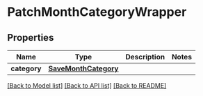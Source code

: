 # PatchMonthCategoryWrapper

## Properties
Name | Type | Description | Notes
------------ | ------------- | ------------- | -------------
**category** | [**SaveMonthCategory**](SaveMonthCategory.md) |  | 

[[Back to Model list]](../README.md#documentation-for-models) [[Back to API list]](../README.md#documentation-for-api-endpoints) [[Back to README]](../README.md)

